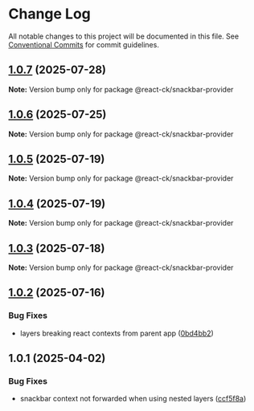 # Change Log

All notable changes to this project will be documented in this file.
See [Conventional Commits](https://conventionalcommits.org) for commit guidelines.

## [1.0.7](https://github.com/abelflopes/react-ck/compare/@react-ck/snackbar-provider@1.0.6...@react-ck/snackbar-provider@1.0.7) (2025-07-28)

**Note:** Version bump only for package @react-ck/snackbar-provider





## [1.0.6](https://github.com/abelflopes/react-ck/compare/@react-ck/snackbar-provider@1.0.5...@react-ck/snackbar-provider@1.0.6) (2025-07-25)

**Note:** Version bump only for package @react-ck/snackbar-provider





## [1.0.5](https://github.com/abelflopes/react-ck/compare/@react-ck/snackbar-provider@1.0.4...@react-ck/snackbar-provider@1.0.5) (2025-07-19)

**Note:** Version bump only for package @react-ck/snackbar-provider





## [1.0.4](https://github.com/abelflopes/react-ck/compare/@react-ck/snackbar-provider@1.0.3...@react-ck/snackbar-provider@1.0.4) (2025-07-19)

**Note:** Version bump only for package @react-ck/snackbar-provider





## [1.0.3](https://github.com/abelflopes/react-ck/compare/@react-ck/snackbar-provider@1.0.2...@react-ck/snackbar-provider@1.0.3) (2025-07-18)

**Note:** Version bump only for package @react-ck/snackbar-provider





## [1.0.2](https://github.com/abelflopes/react-ck/compare/@react-ck/snackbar-provider@1.0.1...@react-ck/snackbar-provider@1.0.2) (2025-07-16)


### Bug Fixes

* layers breaking react contexts from parent app ([0bd4bb2](https://github.com/abelflopes/react-ck/commit/0bd4bb20e11a0352f5e6cb0822ba9f08f7146f94))



## 1.0.1 (2025-04-02)


### Bug Fixes

* snackbar context not forwarded when using nested layers ([ccf5f8a](https://github.com/abelflopes/react-ck/commit/ccf5f8ac3f917d60fc6d8252ba737b874adbe8b6))
